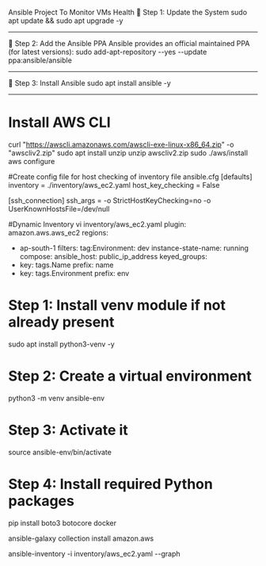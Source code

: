 Ansible Project To Monitor VMs Health
🔹 Step 1: Update the System
sudo apt update && sudo apt upgrade -y
________________________________________
🔹 Step 2: Add the Ansible PPA
Ansible provides an official maintained PPA (for latest versions):
sudo add-apt-repository --yes --update ppa:ansible/ansible
________________________________________
🔹 Step 3: Install Ansible
sudo apt install ansible -y
________________________________________
# Install AWS CLI
curl "https://awscli.amazonaws.com/awscli-exe-linux-x86_64.zip" -o "awscliv2.zip"
sudo apt install unzip
unzip awscliv2.zip
sudo ./aws/install
aws configure

#Create config file for host checking of inventory file
ansible.cfg
[defaults]
inventory = ./inventory/aws_ec2.yaml
host_key_checking = False

[ssh_connection]
ssh_args = -o StrictHostKeyChecking=no -o UserKnownHostsFile=/dev/null


#Dynamic Inventory
vi inventory/aws_ec2.yaml 
plugin: amazon.aws.aws_ec2
regions:
  - ap-south-1
filters:
  tag:Environment: dev
  instance-state-name: running
compose:
  ansible_host: public_ip_address
keyed_groups:
  - key: tags.Name
    prefix: name
  - key: tags.Environment
    prefix: env                               

# Step 1: Install venv module if not already present
sudo apt install python3-venv -y

# Step 2: Create a virtual environment
python3 -m venv ansible-env

# Step 3: Activate it
source ansible-env/bin/activate

# Step 4: Install required Python packages
pip install boto3 botocore docker

ansible-galaxy collection install amazon.aws

ansible-inventory -i inventory/aws_ec2.yaml --graph

